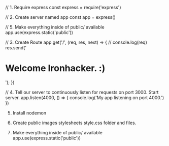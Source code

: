 // 1. Require express
const express = require('express')

// 2. Create server named app
const app = express()

// 5. Make everything inside of public/ available
app.use(express.static('public'))

// 3. Create Route
app.get('/', (req, res, next) => {
// console.log(req)
res.send('<h1>Welcome Ironhacker. :)</h1>');
})

// 4. Tell our server to continuously listen for requests on port 3000. Start server.
app.listen(4000, () => {
console.log('My app listening on port 4000.')
})

5. Install nodemon

6. Create public
   images
   stylesheets
   style.css folder and files.

7. Make everything inside of public/ available
   app.use(express.static('public'))
